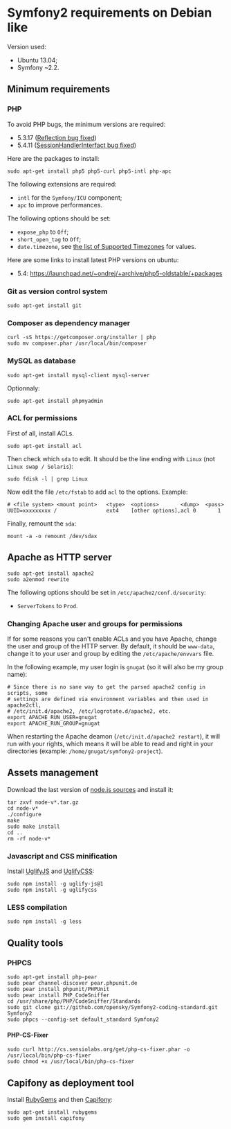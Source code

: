 # Symfony2 requirements on Debian like

Version used:

* Ubuntu 13.04;
* Symfony ~2.2.

## Minimum requirements

### PHP

To avoid PHP bugs, the minimum versions are required:

* 5.3.17 ([Reflection bug fixed](https://bugs.php.net/bug.php?id=62715))
* 5.4.11 ([SessionHandlerInterfact bug fixed](https://bugs.php.net/bug.php?id=63379))

Here are the packages to install:

    sudo apt-get install php5 php5-curl php5-intl php-apc

The following extensions are required:

* `intl` for the `Symfony/ICU` component;
* `apc` to improve performances.

The following options should be set:

* `expose_php` to `Off`;
* `short_open_tag` to `Off`;
* `date.timezone`, see [the list of Supported Timezones](http://fr2.php.net/manual/en/timezones.php) for values.

Here are some links to install latest PHP versions on ubuntu:

* 5.4: https://launchpad.net/~ondrej/+archive/php5-oldstable/+packages

### Git as version control system

    sudo apt-get install git

### Composer as dependency manager

    curl -sS https://getcomposer.org/installer | php
    sudo mv composer.phar /usr/local/bin/composer

### MySQL as database

    sudo apt-get install mysql-client mysql-server

Optionnaly:

    sudo apt-get install phpmyadmin

### ACL for permissions

First of all, install ACLs.

    sudo apt-get install acl

Then check which `sda` to edit. It should be the line ending with `Linux` (not `Linux swap / Solaris`):

    sudo fdisk -l | grep Linux

Now edit the file `/etc/fstab` to add `acl` to the options. Example:

    # <file system> <mount point>   <type>  <options>       <dump>  <pass>
    UUID=xxxxxxxxx /                ext4    [other options],acl 0       1

Finally, remount the `sda`:

    mount -a -o remount /dev/sdax

## Apache as HTTP server

    sudo apt-get install apache2
    sudo a2enmod rewrite

The following options should be set in `/etc/apache2/conf.d/security`:

* `ServerTokens` to `Prod`.

### Changing Apache user and groups for permissions

If for some reasons you can't enable ACLs and you have Apache, change the user and group of the HTTP server.
By default, it should be `www-data`, change it to your user and group by editing the `/etc/apache/envvars` file.

In the following example, my user login is `gnugat` (so it will also be my group name):

    # Since there is no sane way to get the parsed apache2 config in scripts, some
    # settings are defined via environment variables and then used in apache2ctl,
    # /etc/init.d/apache2, /etc/logrotate.d/apache2, etc.
    export APACHE_RUN_USER=gnugat
    export APACHE_RUN_GROUP=gnugat

When restarting the Apache deamon (`/etc/init.d/apache2 restart`), it will run with your rights, which means it will
be able to read and right in your directories (example: `/home/gnugat/symfony2-project`).

## Assets management

Download the last version of [node.js sources](http://nodejs.org/download/) and install it:

    tar zxvf node-v*.tar.gz
    cd node-v*
    ./configure
    make
    sudo make install
    cd ..
    rm -rf node-v*

### Javascript and CSS minification

Install [UglifyJS](https://github.com/mishoo/UglifyJS)
and [UglifyCSS](https://github.com/fmarcia/UglifyCSS):

    sudo npm install -g uglify-js@1
    sudo npm install -g uglifycss

### LESS compilation

    sudo npm install -g less

## Quality tools

### PHPCS

    sudo apt-get install php-pear
    sudo pear channel-discover pear.phpunit.de
    sudo pear install phpunit/PHPUnit
    sudo pear install PHP_CodeSniffer
    cd /usr/share/php/PHP/CodeSniffer/Standards
    sudo git clone git://github.com/opensky/Symfony2-coding-standard.git Symfony2
    sudo phpcs --config-set default_standard Symfony2

#### PHP-CS-Fixer

    sudo curl http://cs.sensiolabs.org/get/php-cs-fixer.phar -o /usr/local/bin/php-cs-fixer
    sudo chmod +x /usr/local/bin/php-cs-fixer

## Capifony as deployment tool

Install [RubyGems](http://rubygems.org/) and then [Capifony](http://capifony.org/):

    sudo apt-get install rubygems
    sudo gem install capifony
